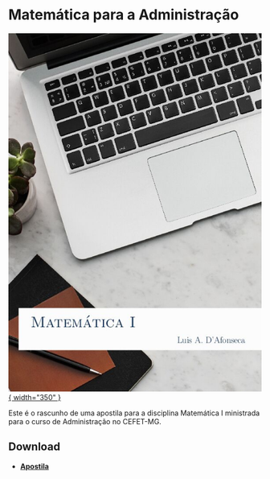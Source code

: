 
# Matemática para a Administração

[![Matemática 1](matematica-1-capa.jpg){ width="350" }](action/Matematica-1-Luis_DAfonseca.pdf)


Este é o rascunho de uma apostila para a disciplina Matemática I
ministrada para o curso de Administração no CEFET-MG.

## Download

- __[Apostila](action/Matematica-1-Luis_DAfonseca.pdf)__
